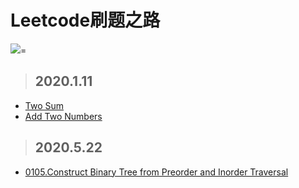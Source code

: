 # Leetcode刷题之路

![](http://markdown.diobrando0825.cn/2020-05-22-161942.jpg)=

> ## **2020.1.11**

- [Two Sum](https://github.com/Diobrandokill/leetcode-notes/blob/master/problems/hash/0001.Two%20Sum.md)
- [Add Two Numbers](https://github.com/Diobrandokill/leetcode-notes/blob/master/problems/linkedlist/0002.Add%20Two%20Numbers.md)

> ## **2020.5.22**
- [0105.Construct Binary Tree from Preorder and Inorder Traversal](https://github.com/Diobrandokill/leetcode-notes/blob/master/problems/tree/0105.Construct%20Binary%20Tree%20from%20Preorder%20and%20Inorder%20Traversal.md)

